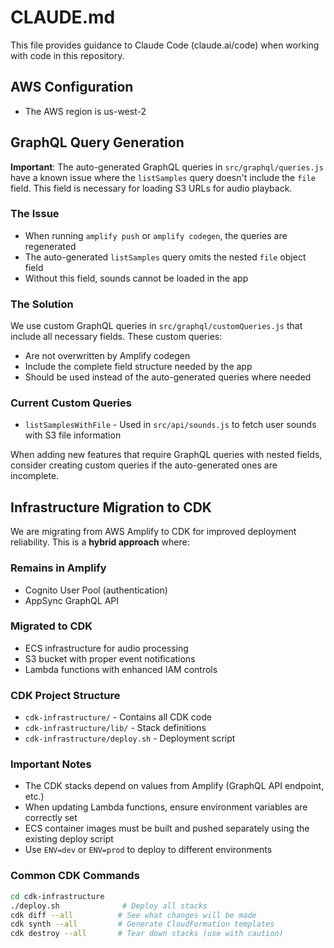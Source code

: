 # CLAUDE.md

This file provides guidance to Claude Code (claude.ai/code) when working with code in this repository.

## AWS Configuration

- The AWS region is us-west-2

## GraphQL Query Generation

**Important**: The auto-generated GraphQL queries in `src/graphql/queries.js` have a known issue where the `listSamples` query doesn't include the `file` field. This field is necessary for loading S3 URLs for audio playback.

### The Issue
- When running `amplify push` or `amplify codegen`, the queries are regenerated
- The auto-generated `listSamples` query omits the nested `file` object field
- Without this field, sounds cannot be loaded in the app

### The Solution
We use custom GraphQL queries in `src/graphql/customQueries.js` that include all necessary fields. These custom queries:
- Are not overwritten by Amplify codegen
- Include the complete field structure needed by the app
- Should be used instead of the auto-generated queries where needed

### Current Custom Queries
- `listSamplesWithFile` - Used in `src/api/sounds.js` to fetch user sounds with S3 file information

When adding new features that require GraphQL queries with nested fields, consider creating custom queries if the auto-generated ones are incomplete.

## Infrastructure Migration to CDK

We are migrating from AWS Amplify to CDK for improved deployment reliability. This is a **hybrid approach** where:

### Remains in Amplify
- Cognito User Pool (authentication)
- AppSync GraphQL API

### Migrated to CDK
- ECS infrastructure for audio processing
- S3 bucket with proper event notifications
- Lambda functions with enhanced IAM controls

### CDK Project Structure
- `cdk-infrastructure/` - Contains all CDK code
- `cdk-infrastructure/lib/` - Stack definitions
- `cdk-infrastructure/deploy.sh` - Deployment script

### Important Notes
- The CDK stacks depend on values from Amplify (GraphQL API endpoint, etc.)
- When updating Lambda functions, ensure environment variables are correctly set
- ECS container images must be built and pushed separately using the existing deploy script
- Use `ENV=dev` or `ENV=prod` to deploy to different environments

### Common CDK Commands
```bash
cd cdk-infrastructure
./deploy.sh              # Deploy all stacks
cdk diff --all          # See what changes will be made
cdk synth --all         # Generate CloudFormation templates
cdk destroy --all       # Tear down stacks (use with caution)
```